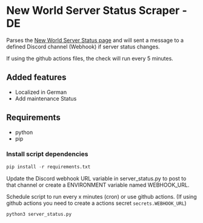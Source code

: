 # New World Server Status Scraper - DE

Parses the [New World Server Status page](https://www.newworld.com/support/server-status) and will sent a message to a defined Discord channel (Webhook) if server status changes.

If using the github actions files, the check will run every 5 minutes.

## Added features

- Localized in German
- Add maintenance Status

## Requirements

- python
- pip

### Install script dependencies

```python
pip install -r requirements.txt
```

Update the Discord webhook URL variable in server_status.py to post to that channel or create a ENVIRONMENT variable named WEBHOOK_URL.

Schedule script to run every x minutes (cron) or use github actions. (If using github actions you need to create a actions secret `secrets.WEBHOOK_URL`)

```python
python3 server_status.py
```
